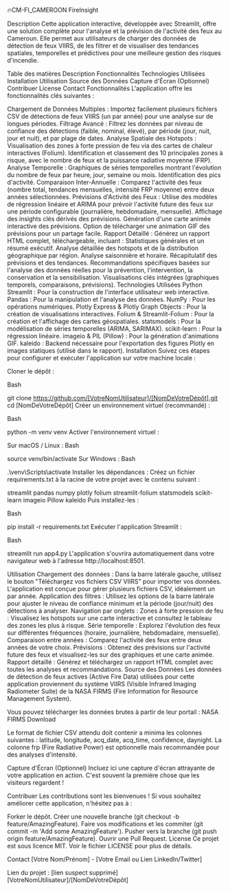 🔥CM-FI_CAMEROON FireInsight

Description
Cette application interactive, développée avec Streamlit, offre une solution complète pour l'analyse et la prévision de l'activité des feux au Cameroun. Elle permet aux utilisateurs de charger des données de détection de feux VIIRS, de les filtrer et de visualiser des tendances spatiales, temporelles et prédictives pour une meilleure gestion des risques d'incendie.

Table des matières
Description
Fonctionnalités
Technologies Utilisées
Installation
Utilisation
Source des Données
Capture d'Écran (Optionnel)
Contribuer
License
Contact
Fonctionnalités
L'application offre les fonctionnalités clés suivantes :

Chargement de Données Multiples : Importez facilement plusieurs fichiers CSV de détections de feux VIIRS (un par année) pour une analyse sur de longues périodes.
Filtrage Avancé : Filtrez les données par niveau de confiance des détections (faible, nominal, élevé), par période (jour, nuit, jour et nuit), et par plage de dates.
Analyse Spatiale des Hotspots :
Visualisation des zones à forte pression de feu via des cartes de chaleur interactives (Folium).
Identification et classement des 10 principales zones à risque, avec le nombre de feux et la puissance radiative moyenne (FRP).
Analyse Temporelle :
Graphiques de séries temporelles montrant l'évolution du nombre de feux par heure, jour, semaine ou mois.
Identification des pics d'activité.
Comparaison Inter-Annuelle : Comparez l'activité des feux (nombre total, tendances mensuelles, intensité FRP moyenne) entre deux années sélectionnées.
Prévisions d'Activité des Feux :
Utilise des modèles de régression linéaire et ARIMA pour prévoir l'activité future des feux sur une période configurable (journalière, hebdomadaire, mensuelle).
Affichage des insights clés dérivés des prévisions.
Génération d'une carte animée interactive des prévisions.
Option de télécharger une animation GIF des prévisions pour un partage facile.
Rapport Détaillé : Générez un rapport HTML complet, téléchargeable, incluant :
Statistiques générales et un résumé exécutif.
Analyse détaillée des hotspots et de la distribution géographique par région.
Analyse saisonnière et horaire.
Récapitulatif des prévisions et des tendances.
Recommandations spécifiques basées sur l'analyse des données réelles pour la prévention, l'intervention, la conservation et la sensibilisation.
Visualisations clés intégrées (graphiques temporels, comparaisons, prévisions).
Technologies Utilisées
Python
Streamlit : Pour la construction de l'interface utilisateur web interactive.
Pandas : Pour la manipulation et l'analyse des données.
NumPy : Pour les opérations numériques.
Plotly Express & Plotly Graph Objects : Pour la création de visualisations interactives.
Folium & Streamlit-Folium : Pour la création et l'affichage des cartes géospatiales.
statsmodels : Pour la modélisation de séries temporelles (ARIMA, SARIMAX).
scikit-learn : Pour la régression linéaire.
imageio & PIL (Pillow) : Pour la génération d'animations GIF.
kaleido : Backend nécessaire pour l'exportation des figures Plotly en images statiques (utilisé dans le rapport).
Installation
Suivez ces étapes pour configurer et exécuter l'application sur votre machine locale :

Cloner le dépôt :

Bash

git clone https://github.com/[VotreNomUtilisateur]/[NomDeVotreDépôt].git
cd [NomDeVotreDépôt]
Créer un environnement virtuel (recommandé) :

Bash

python -m venv venv
Activer l'environnement virtuel :

Sur macOS / Linux :
Bash

source venv/bin/activate
Sur Windows :
Bash

.\venv\Scripts\activate
Installer les dépendances :
Créez un fichier requirements.txt à la racine de votre projet avec le contenu suivant :

streamlit
pandas
numpy
plotly
folium
streamlit-folium
statsmodels
scikit-learn
imageio
Pillow
kaleido
Puis installez-les :

Bash

pip install -r requirements.txt
Exécuter l'application Streamlit :

Bash

streamlit run app4.py
L'application s'ouvrira automatiquement dans votre navigateur web à l'adresse http://localhost:8501.

Utilisation
Chargement des données : Dans la barre latérale gauche, utilisez le bouton "Téléchargez vos fichiers CSV VIIRS" pour importer vos données. L'application est conçue pour gérer plusieurs fichiers CSV, idéalement un par année.
Application des filtres : Utilisez les options de la barre latérale pour ajuster le niveau de confiance minimum et la période (jour/nuit) des détections à analyser.
Navigation par onglets :
Zones à forte pression de feu : Visualisez les hotspots sur une carte interactive et consultez le tableau des zones les plus à risque.
Série temporelle : Explorez l'évolution des feux sur différentes fréquences (horaire, journalière, hebdomadaire, mensuelle).
Comparaison entre années : Comparez l'activité des feux entre deux années de votre choix.
Prévisions : Obtenez des prévisions sur l'activité future des feux et visualisez-les sur des graphiques et une carte animée.
Rapport détaillé : Générez et téléchargez un rapport HTML complet avec toutes les analyses et recommandations.
Source des Données
Les données de détection de feux actives (Active Fire Data) utilisées pour cette application proviennent du système VIIRS (Visible Infrared Imaging Radiometer Suite) de la NASA FIRMS (Fire Information for Resource Management System).

Vous pouvez télécharger les données brutes à partir de leur portail : NASA FIRMS Download

Le format de fichier CSV attendu doit contenir a minima les colonnes suivantes : latitude, longitude, acq_date, acq_time, confidence, daynight. La colonne frp (Fire Radiative Power) est optionnelle mais recommandée pour des analyses d'intensité.

Capture d'Écran (Optionnel)
Incluez ici une capture d'écran attrayante de votre application en action. C'est souvent la première chose que les visiteurs regardent !

Contribuer
Les contributions sont les bienvenues ! Si vous souhaitez améliorer cette application, n'hésitez pas à :

Forker le dépôt.
Créer une nouvelle branche (git checkout -b feature/AmazingFeature).
Faire vos modifications et les commiter (git commit -m 'Add some AmazingFeature').
Pusher vers la branche (git push origin feature/AmazingFeature).
Ouvrir une Pull Request.
License
Ce projet est sous licence MIT. Voir le fichier LICENSE pour plus de détails.

Contact
[Votre Nom/Prénom] - [Votre Email ou Lien LinkedIn/Twitter]

Lien du projet : [lien suspect supprimé][VotreNomUtilisateur]/[NomDeVotreDépôt]
